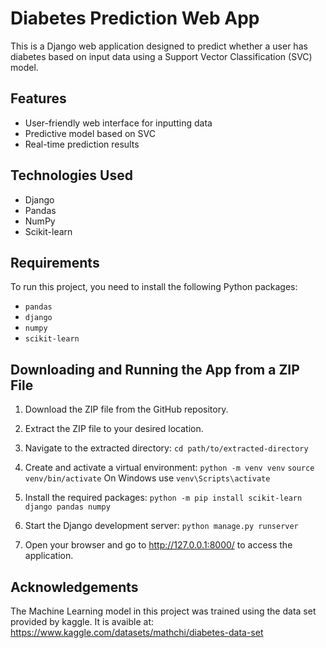 # Diabetes Prediction Web App

This is a Django web application designed to predict whether a user has diabetes based on input data using a Support Vector Classification (SVC) model.

## Features

- User-friendly web interface for inputting data
- Predictive model based on SVC
- Real-time prediction results

## Technologies Used

- Django
- Pandas
- NumPy
- Scikit-learn

## Requirements

To run this project, you need to install the following Python packages:

- `pandas`
- `django`
- `numpy`
- `scikit-learn`

## Downloading and Running the App from a ZIP File
1. Download the ZIP file from the GitHub repository.

2. Extract the ZIP file to your desired location.

3. Navigate to the extracted directory:
`cd path/to/extracted-directory`

4. Create and activate a virtual environment:
`python -m venv venv`
`source venv/bin/activate`
 On Windows use `venv\Scripts\activate`

6. Install the required packages:
`python -m pip install scikit-learn django pandas numpy`

7. Start the Django development server:
`python manage.py runserver`

8. Open your browser and go to http://127.0.0.1:8000/ to access the application.

## Acknowledgements
The Machine Learning model in this project was trained using the data set provided by kaggle. It is avaible at: https://www.kaggle.com/datasets/mathchi/diabetes-data-set

